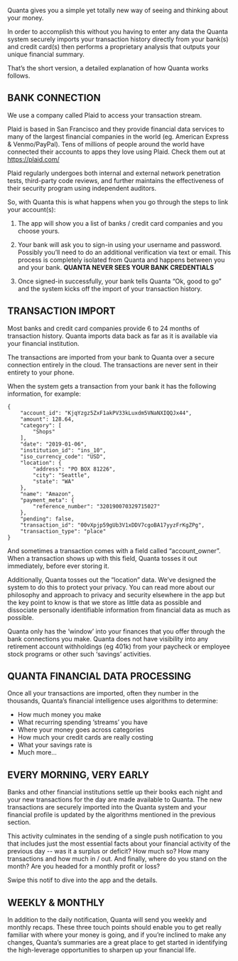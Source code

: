 Quanta gives you a simple yet totally new way of seeing and thinking about your money.

In order to accomplish this without you having to enter any data the Quanta system securely imports your transaction history directly from your bank(s) and credit card(s) then performs a proprietary analysis that outputs your unique financial summary.

That’s the short version, a detailed explanation of how Quanta works follows.

## BANK CONNECTION

We use a company called Plaid to access your transaction stream. 

Plaid is based in San Francisco and they provide financial data services to many of the largest financial companies in the world (eg. American Express & Venmo/PayPal). Tens of millions of people around the world have connected their accounts to apps they love using Plaid. Check them out at https://plaid.com/

Plaid regularly undergoes both internal and external network penetration tests, third-party code reviews, and further maintains the effectiveness of their security program using independent auditors.

So, with Quanta this is what happens when you go through the steps to link your account(s):

1. The app will show you a list of banks / credit card companies and you choose yours.

2. Your bank will ask you to sign-in using your username and password. Possibly you’ll need to do an additional verification via text or email. This process is completely isolated from Quanta and happens between you and your bank. **QUANTA NEVER SEES YOUR BANK CREDENTIALS**

3. Once signed-in successfully, your bank tells Quanta “Ok, good to go” and the system kicks off the import of your transaction history.

## TRANSACTION IMPORT

Most banks and credit card companies provide 6 to 24 months of transaction history. Quanta imports data back as far as it is available via your financial institution.

The transactions are imported from your bank to Quanta over a secure connection entirely in the cloud. The transactions are never sent in their entirety to your phone.

When the system gets a transaction from your bank it has the following information, for example:

```
{
	"account_id": "KjqYzgz5ZxF1akPV33kLuxdm5VNaNXIQQJx44",
	"amount": 128.64,
	"category": [
		"Shops"
	],
	"date": "2019-01-06",
	"institution_id": "ins_10",
	"iso_currency_code": "USD",
	"location": {
		"address": "PO BOX 81226",
		"city": "Seattle",
		"state": "WA"
	},
	"name": "Amazon",
	"payment_meta": {
		"reference_number": "320190070329715027"
	},
	"pending": false,
	"transaction_id": "00vXpjp59gUb3V1xDDV7cgoBA17yyzFrKgZPg",
	"transaction_type": "place"
}
```

And sometimes a transaction comes with a field called “account_owner”. When a transaction shows up with this field, Quanta tosses it out immediately, before ever storing it.

Additionally, Quanta tosses out the “location” data. We’ve designed the system to do this to protect your privacy. You can read more about our philosophy and approach to privacy and security elsewhere in the app but the key point to know is that we store as little data as possible and dissociate personally identifiable information from financial data as much as possible.

Quanta only has the ‘window’ into your finances that you offer through the bank connections you make. Quanta does not have visibility into any retirement account withholdings (eg 401k) from your paycheck or employee stock programs or other such ‘savings’ activities.

## QUANTA FINANCIAL DATA PROCESSING

Once all your transactions are imported, often they number in the thousands, Quanta’s financial intelligence uses algorithms to determine:

* How much money you make
* What recurring spending ‘streams’ you have
* Where your money goes across categories
* How much your credit cards are really costing
* What your savings rate is
* Much more...

## EVERY MORNING, VERY EARLY

Banks and other financial institutions settle up their books each night and your new transactions for the day are made available to Quanta. The new transactions are securely imported into the Quanta system and your financial profile is updated by the algorithms mentioned in the previous section.

This activity culminates in the sending of a single push notification to you that includes just the most essential facts about your financial activity of the previous day -- was it a surplus or deficit? How much so? How many transactions and how much in / out. And finally, where do you stand on the month? Are you headed for a monthly profit or loss?

Swipe this notif to dive into the app and the details.

## WEEKLY & MONTHLY

In addition to the daily notification, Quanta will send you weekly and monthly recaps. These three touch points should enable you to get really familiar with where your money is going, and if you’re inclined to make any changes, Quanta’s summaries are a great place to get started in identifying the high-leverage opportunities to sharpen up your financial life.
